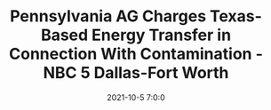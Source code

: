 ---
"title": "Pennsylvania AG Charges Texas-Based Energy Transfer in Connection With Contamination - NBC 5 Dallas-Fort Worth"
"date": "2021-10-5 7:0:0"
"feed_name": "GOOGLENEWSDRILLING"
"feed_website": "https://news.google.com/search?q=drilling%2Bincident&hl=en-US&gl=US&ceid=US:en"
"feed_rss": "https://news.google.com/rss/search?q=drilling%2Bincident&hl=en-US&gl=US&ceid=US:en"
"link": "https://www.nbcdfw.com/news/local/texas-news/pennsylvania-ag-charges-texas-based-energy-transfer-in-connection-with-contamination/2758892/"
"source": "{'href': 'https://www.nbcdfw.com', 'title': 'NBC 5 Dallas-Fort Worth'}"
"file": "_posts/2021-1-1-f309d5eace9f3135d19554f8fd4fc024c3df7a24.md"
"accident": "0"
"drilling": "0"
"dead": "0"
"injured": "0"
"arrested": "0"
"place": "unknown place"
"where": "unknown site"
"causes": "unknown"
"place_uri": "unknown place"
---